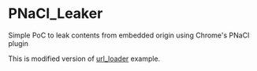 # PNaCl_Leaker
Simple PoC to leak contents from embedded origin using Chrome's PNaCl plugin

This is modified version of [url_loader](https://cs.chromium.org/chromium/src/native_client_sdk/src/examples/api/url_loader/) example.
